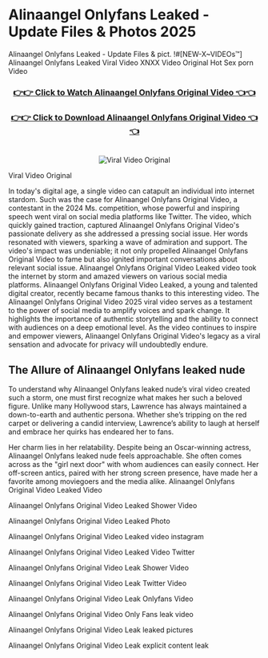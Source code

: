 # Alinaangel Onlyfans Leaked - Update Files & Photos 2025

Alinaangel Onlyfans Leaked - Update Files & pict. !#[NEW-X~VIDEOs™] Alinaangel Onlyfans Leaked Viral Video XNXX Video Original Hot Sex porn Video
<br>
<div align="center">
<h3><a href="https://links2leaks.com?utm_source=alinaangel&utm_medium=gitlong" rel="nofollow">👉👉 Click to Watch Alinaangel Onlyfans Original Video 👈👈</a></h3>
<h3><a href="https://links2leaks.com?utm_source=alinaangel&utm_medium=gitlong" rel="nofollow">👉👉 Click to Download Alinaangel Onlyfans Original Video 👈👈</a></h3>
<br>
<a href="https://links2leaks.com?utm_source=alinaangel&utm_medium=gitlong" rel="nofollow"><img src="https://i.ibb.co/Gkj2r4b/banner.png" alt="Viral Video Original" style="max-width: 100%; display: inline-block;" data-target="animated-image.originalImage"></a>
</div>

Viral Video Original

In today's digital age, a single video can catapult an individual into internet stardom. Such was the case for Alinaangel Onlyfans Original Video, a contestant in the 2024 Ms. competition, whose powerful and inspiring speech went viral on social media platforms like Twitter.
The video, which quickly gained traction, captured Alinaangel Onlyfans Original Video's passionate delivery as she addressed a pressing social issue. Her words resonated with viewers, sparking a wave of admiration and support. The video's impact was undeniable; it not only propelled Alinaangel Onlyfans Original Video to fame but also ignited important conversations about relevant social issue.
Alinaangel Onlyfans Original Video Leaked video took the internet by storm and amazed viewers on various social media platforms. Alinaangel Onlyfans Original Video Leaked, a young and talented digital creator, recently became famous thanks to this interesting video.
The Alinaangel Onlyfans Original Video 2025 viral video serves as a testament to the power of social media to amplify voices and spark change. It highlights the importance of authentic storytelling and the ability to connect with audiences on a deep emotional level. As the video continues to inspire and empower viewers, Alinaangel Onlyfans Original Video's legacy as a viral sensation and advocate for privacy will undoubtedly endure.

<h2>The Allure of Alinaangel Onlyfans leaked nude</h2>


To understand why Alinaangel Onlyfans leaked nude’s viral video created such a storm, one must first recognize what makes her such a beloved figure. Unlike many Hollywood stars, Lawrence has always maintained a down-to-earth and authentic persona. Whether she’s tripping on the red carpet or delivering a candid interview, Lawrence’s ability to laugh at herself and embrace her quirks has endeared her to fans.

Her charm lies in her relatability. Despite being an Oscar-winning actress, Alinaangel Onlyfans leaked nude feels approachable. She often comes across as the "girl next door" with whom audiences can easily connect. Her off-screen antics, paired with her strong screen presence, have made her a favorite among moviegoers and the media alike.
Alinaangel Onlyfans Original Video Leaked Video

Alinaangel Onlyfans Original Video Leaked Shower Video

Alinaangel Onlyfans Original Video Leaked Photo

Alinaangel Onlyfans Original Video Leaked video instagram

Alinaangel Onlyfans Original Video Leaked Video Twitter

Alinaangel Onlyfans Original Video Leak Shower Video

Alinaangel Onlyfans Original Video Leak Twitter Video

Alinaangel Onlyfans Original Video Leak Onlyfans Video

Alinaangel Onlyfans Original Video Only Fans leak video

Alinaangel Onlyfans Original Video Leak leaked pictures

Alinaangel Onlyfans Original Video Leak explicit content leak